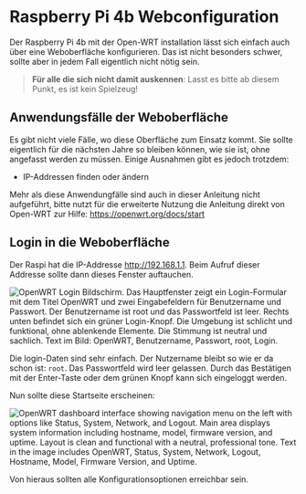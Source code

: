 # Raspberry Pi 4b Webconfiguration

Der Raspberry Pi 4b mit der Open-WRT installation lässt sich einfach auch über eine Weboberfläche konfigurieren. Das ist nicht besonders schwer, sollte aber in jedem Fall eigentlich nicht nötig sein.

> **Für alle die sich nicht damit auskennen**: Lasst es bitte ab diesem Punkt, es ist kein Spielzeug!

## Anwendungsfälle der Weboberfläche

Es gibt nicht viele Fälle, wo diese Oberfläche zum Einsatz kommt. Sie sollte eigentlich für die nächsten Jahre so bleiben können, wie sie ist, ohne angefasst werden zu müssen. Einige Ausnahmen gibt es jedoch trotzdem:

- IP-Addressen finden oder ändern

Mehr als diese Anwendungfälle sind auch in dieser Anleitung nicht aufgeführt, bitte nutzt für die erweiterte Nutzung die Anleitung direkt von Open-WRT zur Hilfe: <https://openwrt.org/docs/start>

## Login in die Weboberfläche

Der Raspi hat die IP-Addresse <http://192.168.1.1>. Beim Aufruf dieser Addresse sollte dann dieses Fenster auftauchen.

![OpenWRT Login Bildschirm. Das Hauptfenster zeigt ein Login-Formular mit dem Titel OpenWRT und zwei Eingabefeldern für Benutzername und Passwort. Der Benutzername ist root und das Passwortfeld ist leer. Rechts unten befindet sich ein grüner Login-Knopf. Die Umgebung ist schlicht und funktional, ohne ablenkende Elemente. Die Stimmung ist neutral und sachlich. Text im Bild: OpenWRT, Benutzername, Passwort, root, Login.](/openwrt/openwrt-login.png)

Die login-Daten sind sehr einfach. Der Nutzername bleibt so wie er da schon ist: `root`. Das Passwortfeld wird leer gelassen. Durch das Bestätigen mit der Enter-Taste oder dem grünen Knopf kann sich eingeloggt werden.

Nun sollte diese Startseite erscheinen:

![OpenWRT dashboard interface showing navigation menu on the left with options like Status, System, Network, and Logout. Main area displays system information including hostname, model, firmware version, and uptime. Layout is clean and functional with a neutral, professional tone. Text in the image includes OpenWRT, Status, System, Network, Logout, Hostname, Model, Firmware Version, and Uptime.](/openwrt/openwrt-dashboard.png)

Von hieraus sollten alle Konfigurationsoptionen erreichbar sein.
